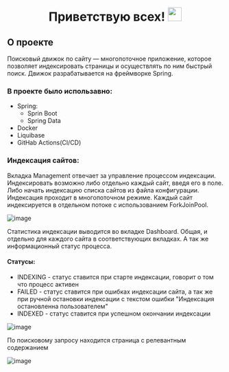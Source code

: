 <h1 align="center">Приветствую всех! <img src="https://github.com/blackcater/blackcater/raw/main/images/Hi.gif" height="32"/></h1>

## О проекте

Поисковый движок по сайту — многопоточное приложение, которое позволяет индексировать страницы и осуществлять по ним быстрый поиск. Движок разрабатывается на фреймворке Spring.

### В проекте было использавно:
- Spring:
    - Sprin Boot
    - Spring Data
- Docker
- Liquibase
- GitHab Actions(CI/CD)

### Индексация сайтов:
Вкладка Management отвечает за управление процессом индексации. Индексировать возможно либо отдельно каждый сайт, введя его в поле. Либо начать индексацию списка сайтов из файла конфигурации. Индексация проходит в многопоточном режиме. Каждый сайт индексируется в отдельном потоке с использованием ForkJoinPool.

![image](https://user-images.githubusercontent.com/100158318/212397249-96517655-79fe-4972-b657-5da108601a11.png)

Статистика индексации выводится во вкладке Dashboard. Общая, и отдельно для каждого сайта в соответствующих вкладках. А так же информационный статус процесса. 

#### Статусы: 
- INDEXING - статус ставится при старте индексации, говорит о том что процесс активен 
- FAILED - статус ставится при ошибках индексации сайта, а так же при ручной остановки индексации с текстом ошибки "Индексация остановленна пользователем"
- INDEXED - статус ставится при успешном окончании индексации

![image](https://user-images.githubusercontent.com/100158318/212396913-dcbd9c69-bfd3-4774-8a3f-20d53366c088.png)

По поисковому запросу находится страница с релевантным содержанием

![image](https://user-images.githubusercontent.com/100158318/212416172-e5f8a983-9f6e-401c-bd50-15e5df803ce9.png)
